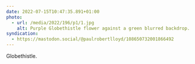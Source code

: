 ```yaml
---
date: 2022-07-15T10:47:35.891+01:00
photo:
  - url: /media/2022/196/p1/1.jpg
    alt: Purple Globethistle flower against a green blurred backdrop.
syndication:
  - https://mastodon.social/@paulrobertlloyd/108650732001866492
---
```


Globethistle.
